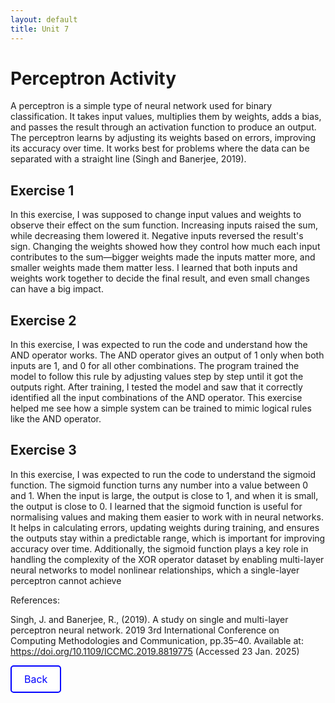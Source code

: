 ```yaml
---
layout: default
title: Unit 7
---
```


# Perceptron Activity

A perceptron is a simple type of neural network used for binary classification. It takes input values, multiplies them by weights, adds a bias, and passes the result through an activation function to produce an output. The perceptron learns by adjusting its weights based on errors, improving its accuracy over time. It works best for problems where the data can be separated with a straight line (Singh and Banerjee, 2019).


## Exercise 1

In this exercise, I was supposed to change input values and weights to observe their effect on the sum function. Increasing inputs raised the sum, while decreasing them lowered it. Negative inputs reversed the result's sign. Changing the weights showed how they control how much each input contributes to the sum—bigger weights made the inputs matter more, and smaller weights made them matter less. I learned that both inputs and weights work together to decide the final result, and even small changes can have a big impact.


## Exercise 2

In this exercise, I was expected to run the code and understand how the AND operator works. The AND operator gives an output of 1 only when both inputs are 1, and 0 for all other combinations. The program trained the model to follow this rule by adjusting values step by step until it got the outputs right. After training, I tested the model and saw that it correctly identified all the input combinations of the AND operator. This exercise helped me see how a simple system can be trained to mimic logical rules like the AND operator.


## Exercise 3

In this exercise, I was expected to run the code to understand the sigmoid function. The sigmoid function turns any number into a value between 0 and 1. When the input is large, the output is close to 1, and when it is small, the output is close to 0. I learned that the sigmoid function is useful for normalising values and making them easier to work with in neural networks. It helps in calculating errors, updating weights during training, and ensures the outputs stay within a predictable range, which is important for improving accuracy over time. Additionally, the sigmoid function plays a key role in handling the complexity of the XOR operator dataset by enabling multi-layer neural networks to model nonlinear relationships, which a single-layer perceptron cannot achieve



References: 

Singh, J. and Banerjee, R., (2019). A study on single and multi-layer perceptron neural network. 2019 3rd International Conference on Computing Methodologies and Communication, pp.35–40. Available at: https://doi.org/10.1109/ICCMC.2019.8819775 (Accessed 23 Jan. 2025)

<style>
  .back-button {
    display: inline-block;
    background-color: white;
    color: blue;
    text-decoration: none;
    padding: 10px 20px;
    font-size: 16px;
    border: 2px solid blue;
    border-radius: 5px;
    cursor: pointer;
    transition: background-color 0.3s, color 0.3s;
  }
  .back-button:hover {
    background-color: blue;
    color: white;
  }
</style>

<a href="https://dzervenes.github.io/" class="back-button">Back</a>

